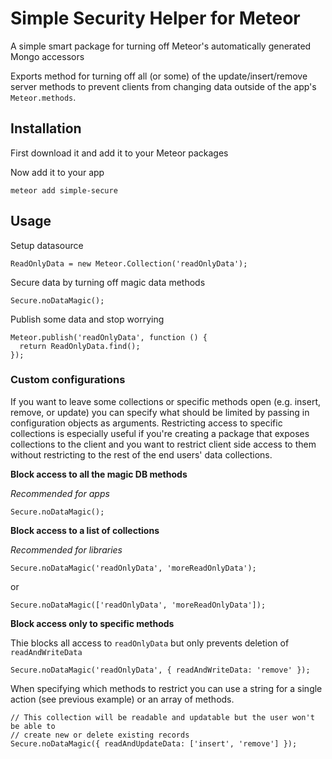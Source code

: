 # Simple Security Helper for Meteor

A simple smart package for turning off Meteor's automatically generated Mongo accessors

Exports method for turning off all (or some) of the update/insert/remove server methods to prevent clients from changing data outside of the app's `Meteor.methods`.

## Installation

First download it and add it to your Meteor packages

Now add it to your app

    meteor add simple-secure

## Usage

Setup datasource

    ReadOnlyData = new Meteor.Collection('readOnlyData');

Secure data by turning off magic data methods

    Secure.noDataMagic();

Publish some data and stop worrying

    Meteor.publish('readOnlyData', function () {
      return ReadOnlyData.find();
    });

### Custom configurations

If you want to leave some collections or specific methods open (e.g. insert, remove, or update) you can specify what should be limited by passing in configuration objects as arguments. Restricting access to specific collections is especially useful if you're creating a package that exposes collections to the client and you want to restrict client side access to them without restricting to the rest of the end users' data collections.

**Block access to all the magic DB methods**

*Recommended for apps* 

    Secure.noDataMagic();

**Block access to a list of collections**

*Recommended for libraries*

    Secure.noDataMagic('readOnlyData', 'moreReadOnlyData');

or

    Secure.noDataMagic(['readOnlyData', 'moreReadOnlyData']);

**Block access only to specific methods**

Thie blocks all access to `readOnlyData` but only prevents deletion of `readAndWriteData`

    Secure.noDataMagic('readOnlyData', { readAndWriteData: 'remove' });

When specifying which methods to restrict you can use a string for a single action (see previous example) or an array of methods.

    // This collection will be readable and updatable but the user won't be able to 
    // create new or delete existing records
    Secure.noDataMagic({ readAndUpdateData: ['insert', 'remove'] });
